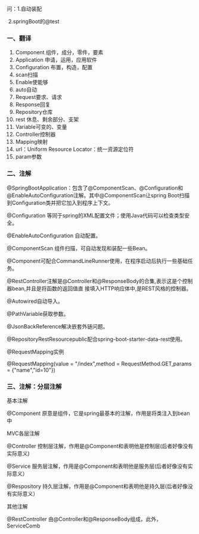 问：1.自动装配

​		2.springBoot的@test

### 一、翻译

1. Component 组件，成分，零件，要素
1. Application 申请，运用，应用软件
3. Configuration 布置，构造，配置
4. scan扫描
5. Enable使能够
6. auto自动
7. Request要求、请求
8. Response回复
9. Repository仓库
10. rest 休息、剩余部分、支架
11. Variable可变的、变量
12. Controller控制器
13. Mapping映射
14. url：Uniform Resource Locator：统一资源定位符
15. param参数



### 二、注解

@SpringBootApplication：包含了@ComponentScan、@Configuration和@EnableAutoConfiguration注解。其中@ComponentScan让spring Boot扫描到Configuration类并把它加入到程序上下文。

@Configuration 等同于spring的XML配置文件；使用Java代码可以检查类型安全。

@EnableAutoConfiguration 自动配置。

@ComponentScan 组件扫描，可自动发现和装配一些Bean。

@Component可配合CommandLineRunner使用，在程序启动后执行一些基础任务。

@RestController注解是@Controller和@ResponseBody的合集,表示这是个控制器bean,并且是将函数的返回值直 接填入HTTP响应体中,是REST风格的控制器。

@Autowired自动导入。

@PathVariable获取参数。

@JsonBackReference解决嵌套外链问题。

@RepositoryRestResourcepublic配合spring-boot-starter-data-rest使用。



@RequestMapping实例

@RequestMapping(value = "/index",method = RequestMethod.GET,params = {"name","id=10"})



### 三、注解：分层注解

基本注解

@Component  原意是组件，它是spring最基本的注解，作用是将类注入到bean中

MVC各层注解

@Controller 控制层注解，作用是@Component和表明他是控制层(后者好像没有实际意义)

@Service 服务层注解，作用是@Component和表明他是服务层(后者好像没有实际意义）

@Respository 持久层注解，作用是@Component和表明他是持久层(后者好像没有实际意义）

其他注解

@RestController 由@Controller和@ResponseBody组成，此外，ServiceComb